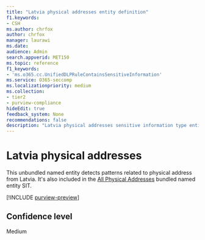 ```yaml
---
title: "Latvia physical addresses entity definition"
f1.keywords:
- CSH
ms.author: chrfox
author: chrfox
manager: laurawi
ms.date:
audience: Admin
search.appverid: MET150
ms.topic: reference
f1_keywords:
- 'ms.o365.cc.UnifiedDLPRuleContainsSensitiveInformation'
ms.service: O365-seccomp
ms.localizationpriority: medium
ms.collection:
- tier2
- purview-compliance
hideEdit: true
feedback_system: None
recommendations: false
description: "Latvia physical addresses sensitive information type entity definition."
---
```



# Latvia physical addresses

This unbundled named entity detects patterns related to physical address from Latvia. It's also included in the [All Physical Addresses](sit-defn-all-medical-terms-conditions.md) bundled named entity SIT.

[!INCLUDE [purview-preview](../includes/purview-preview.md)]

## Confidence level

Medium
